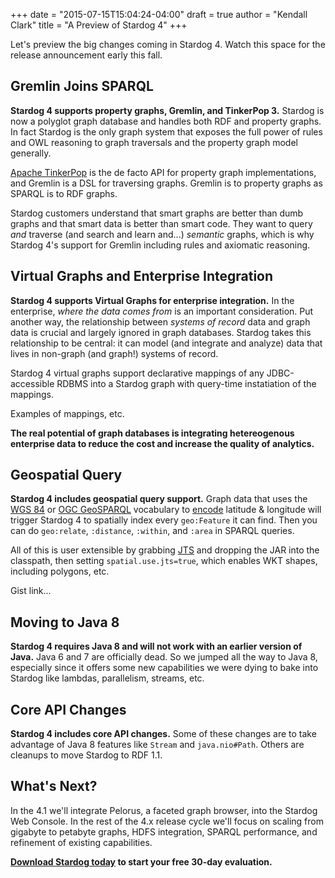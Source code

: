 +++
date = "2015-07-15T15:04:24-04:00"
draft = true 
author = "Kendall Clark"
title = "A Preview of Stardog 4"
+++

Let's preview the big changes coming in Stardog 4. Watch this space for the
release announcement early this fall. <!--more-->

## Gremlin Joins SPARQL

**Stardog 4 supports property graphs, Gremlin, and TinkerPop 3.** Stardog is now
a polyglot graph database and handles both RDF and property graphs. In fact
Stardog is the only graph system that exposes the full power of rules and OWL
reasoning to graph traversals and the property graph model generally.

[Apache TinkerPop](http://tinkerpop.incubator.apache.org/) is the de facto API
for property graph implementations, and Gremlin is a DSL for traversing graphs.
Gremlin is to property graphs as SPARQL is to RDF graphs.

Stardog customers understand that smart graphs are better than dumb graphs and
that smart data is better than smart code. They want to query *and* traverse
(and search and learn and...) *semantic* graphs, which is why Stardog 4's
support for Gremlin including rules and axiomatic reasoning.

## Virtual Graphs and Enterprise Integration 

**Stardog 4 supports Virtual Graphs for enterprise integration.** In the
enterprise, *where the data comes from* is an important consideration. Put
another way, the relationship between *systems of record* data and graph data is
crucial and largely ignored in graph databases. Stardog takes this relationship
to be central: it can model (and integrate and analyze) data that lives in
non-graph (and graph!) systems of record.

Stardog 4 virtual graphs support declarative mappings of any JDBC-accessible
RDBMS into a Stardog graph with query-time instatiation of the mappings.

Examples of mappings, etc.

**The real potential of graph databases is integrating hetereogenous enterprise
data to reduce the cost and increase the quality of analytics.**

## Geospatial Query

**Stardog 4 includes geospatial query support.** Graph data that uses the
  [WGS 84](http://www.w3.org/2003/01/geo/) or [OGC GeoSPARQL](http://www.opengeospatial.org/standards/geosparql) 
  vocabulary to
  [encode](http://www.w3.org/2003/01/geo/wgs84_pos) latitude & longitude will
  trigger Stardog 4 to spatially index every `geo:Feature` it can find. Then you
  can do `geo:relate`, `:distance`, `:within`, and `:area` in SPARQL queries.

All of this is user extensible by grabbing
[JTS](http://www.vividsolutions.com/jts/JTSHome.htm) and dropping the JAR into
the classpath, then setting `spatial.use.jts=true`, which enables WKT shapes,
including polygons, etc.

Gist link...

## Moving to Java 8

**Stardog 4 requires Java 8 and will not work with an earlier version of Java.**
Java 6 and 7 are officially dead. So we jumped all the way to Java 8, especially
since it offers some new capabilities we were dying to bake into Stardog like
lambdas, parallelism, streams, etc.

## Core API Changes

**Stardog 4 includes core API changes.** Some of these changes are to take
  advantage of Java 8 features like `Stream` and `java.nio#Path`. Others are
  cleanups to move Stardog to RDF 1.1.

## What's Next?

In the 4.1 we'll integrate Pelorus, a faceted graph browser, into the Stardog
Web Console. In the rest of the 4.x release cycle we'll focus on scaling from
gigabyte to petabyte graphs, HDFS integration, SPARQL performance, and
refinement of existing capabilities.


**[Download Stardog today](http://stardog.com/) to start your free 30-day
evaluation.**
